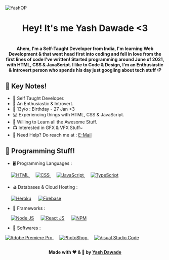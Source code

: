
![YashOP](https://user-images.githubusercontent.com/95483043/144705115-50506841-e7ff-4e87-a755-599618cc5a95.png)
##
<h1 align="center">Hey! It's me Yash Dawade <3<h1>
  
<h4 align="center"> Ahem, I'm a Self-Taught Developer from India, I'm learning Web Development & that went head first into coding and fell in love from the first lines of code I've written! Started programming around June of 2021, with HTML, CSS & JavaScript. I like to Code & Design, I'm an Enthusiastic & Introvert person who spends his day just googling about tech stuff :P 

  ## 🎄 Key Notes!
  - 👻 Self Taught Developer. 
  - 💜 An Enthusiastic & Introvert.
  - 🎂 13y/o : Birthday - 27 Jan <3 
  - 💻 Experiencing things with HTML, CSS & JavaScript.
  - 🚀 Willing to Learn all the Awesome Stuff. 
  - 📺 Interested in GFX & VFX Stuff~
  - 💼 Need Help? Do reach me at : <a href="mailto:ohyashdawade@gmail.com">E-Mail</a>                         
                                    
  ## 🎪 Programming Stuff!
   - 🖥 Programming Languages : 
  <p align="left">
  &emsp; 
  <a href="https://www.w3.org/html/" target="_blank"> 
   <img alt="HTML" src="https://img.shields.io/badge/HTML5-E34F26?style=for-the-badge&logo=html5&logoColor=white">
  <a>
      </a>   
  &emsp;
  <a href="https://www.w3schools.com/css/" target="_blank">
    <img alt="CSS" src="https://img.shields.io/badge/CSS-239120?&style=for-the-badge&logo=css3&logoColor=white">
  </a> 
    &emsp;
  <a href="https://developer.mozilla.org/en-US/docs/Web/JavaScript" target="_blank"> 
     <img alt="JavaScript" src="https://img.shields.io/badge/JavaScript-F7DF1E?style=for-the-badge&logo=javascript&logoColor=white">
    </a> 
  &emsp;
  <a href="https://www.tutorialspoint.com/typescript/index.htm" target="_blank"> 
    <img alt="TypeScript" src="https://img.shields.io/badge/TypeScript-007ACC?style=for-the-badge&logo=typescript&logoColor=white">
  </a> 
    
 - ⛳ Databases & Cloud Hosting : 
<p align="left">
    &emsp;
    <a href="https://www.heroku.com/"><img alt="Heroku" src="https://img.shields.io/badge/Heroku-430098?style=for-the-badge&logo=heroku&logoColor=white"></a>  
    &emsp;
    <a href="https://firebase.google.com/"><img alt="Firebase" src ="https://img.shields.io/badge/firebase-ffca28?style=for-the-badge&logo=firebase&logoColor=white"></a>
 </p>
    
 - 🍨 Frameworks : 
    <p align="left">    
 &emsp;
    <a href="https://nodejs.org/dist/latest-v14.x/docs/api/"><img alt="Node JS" src="https://img.shields.io/badge/Node.js-339933?style=for-the-badge&logo=nodedotjs&logoColor=white"></a>
       &emsp;
  <a href="https://reactjs.org/"><img alt="React JS" src ="https://img.shields.io/badge/React-20232A?style=for-the-badge&logo=react&logoColor=61DAFB"></a>
                      &emsp;
    <a href="https://www.npmjs.com/"><img alt="NPM" src ="https://img.shields.io/badge/npm-CB3837?style=for-the-badge&logo=npm&logoColor=white"/></a>
      
  - 🍄 Softwares : 
     <p align="left">
  <a href="https://www.adobe.com/in/products/premiere.html" target="_blank"> 
   <img alt="Adobe Premiere Pro" src="https://img.shields.io/badge/Adobe%20Premiere%20Pro-9999FF?style=for-the-badge&logo=Adobe%20Premiere%20Pro&logoColor=white"/>
  </a>
    &emsp;
  <a href="#">
  	<img alt="PhotoShop" src="https://img.shields.io/badge/Adobe%20Photoshop-31A8FF?style=for-the-badge&logo=Adobe%20Photoshop&logoColor=black"/>
  </a>
        &emsp;
    <a href="#"><img alt="Visual Studio Code" src="https://img.shields.io/badge/Visual_Studio_Code-0078D4?style=for-the-badge&logo=visual%20studio%20code&logoColor=white"></a> 


## <h4 align="center"> Made with ❤ & 🧠 by <a href="https://github.com/UwUYash" target="_blank">Yash Dawade</a>


                                                       
